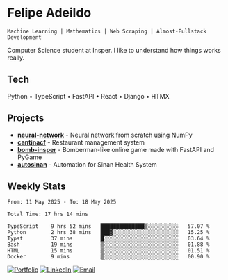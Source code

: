 # Felipe Adeildo

```
Machine Learning | Mathematics | Web Scraping | Almost-Fullstack Development
```

Computer Science student at Insper. I like to understand how things works really.

## Tech
Python • TypeScript • FastAPI • React • Django • HTMX

## Projects
- **[neural-network](https://github.com/felipeadeildo/neural-network)** - Neural network from scratch using NumPy
- **[cantinacf](https://github.com/felipeadeildo/cantinacf)** - Restaurant management system
- **[bomb-insper](https://github.com/insper-dev/bomb)** - Bomberman-like online game made with FastAPI and PyGame 
- **[autosinan](https://github.com/felipeadeildo/autosinan)** - Automation for Sinan Health System

## Weekly Stats
<!--START_SECTION:waka-->

```ansi
From: 11 May 2025 - To: 18 May 2025

Total Time: 17 hrs 14 mins

TypeScript    9 hrs 52 mins   ██████████████▒░░░░░░░░░░   57.07 %
Python        2 hrs 38 mins   ███▓░░░░░░░░░░░░░░░░░░░░░   15.25 %
Typst         37 mins         █░░░░░░░░░░░░░░░░░░░░░░░░   03.64 %
Bash          19 mins         ▒░░░░░░░░░░░░░░░░░░░░░░░░   01.88 %
HTML          15 mins         ▒░░░░░░░░░░░░░░░░░░░░░░░░   01.51 %
Docker        9 mins          ▒░░░░░░░░░░░░░░░░░░░░░░░░   00.90 %
```

<!--END_SECTION:waka-->

[![Portfolio](https://img.shields.io/badge/felipeadeildo.com-FF6B6B?style=flat-square&logo=firefox&logoColor=white)](https://felipeadeildo.com)
[![LinkedIn](https://img.shields.io/badge/LinkedIn-0077B5?style=flat-square&logo=linkedin&logoColor=white)](https://linkedin.com/in/felipeadeildo)
[![Email](https://img.shields.io/badge/Email-D14836?style=flat-square&logo=gmail&logoColor=white)](mailto:contato@felipeadeildo.com)
